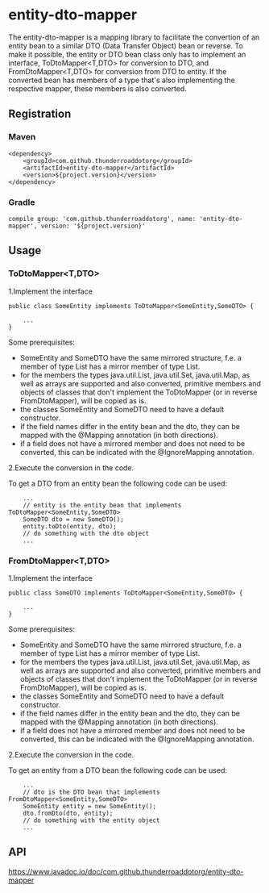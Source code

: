 # entity-dto-mapper

The entity-dto-mapper is a mapping library to facilitate the convertion of an 
entity bean to a similar DTO (Data Transfer Object) bean or reverse.
To make it possible, the entity or DTO bean class only has to implement an 
interface, ToDtoMapper<T,DTO> for conversion to DTO, and FromDtoMapper<T,DTO> 
for conversion from DTO to entity.
If the converted bean has members of a type that's also implementing the 
respective mapper, these members is also converted. 

## Registration

### Maven
```
<dependency>
    <groupId>com.github.thunderroaddotorg</groupId>
    <artifactId>entity-dto-mapper</artifactId>
    <version>${project.version}</version>
</dependency>
```
### Gradle
```
compile group: 'com.github.thunderroaddotorg', name: 'entity-dto-mapper', version: '${project.version}'
```

## Usage

### ToDtoMapper<T,DTO>

1.Implement the interface
```
public class SomeEntity implements ToDtoMapper<SomeEntity,SomeDTO> {
    
    ...
}
```
Some prerequisites:
  * SomeEntity and SomeDTO have the same mirrored structure, f.e. a member of type List<SomeOtherClass> has a mirror member of type List<SomeOtherDTO>.
  * for the members the types java.util.List, java.util.Set, java.util.Map, as well as arrays are supported and also converted, primitive members and objects of classes that don't implement the ToDtoMapper (or in reverse FromDtoMapper), will be copied as is.
  * the classes SomeEntity and SomeDTO need to have a default constructor.
  * if the field names differ in the entity bean and the dto, they can be mapped with the @Mapping annotation (in both directions).
  * if a field does not have a mirrored member and does not need to be converted, this can be indicated with the @IgnoreMapping annotation.

2.Execute the conversion in the code. 

To get a DTO from an entity bean the following code can be used:
```
    ...
    // entity is the entity bean that implements ToDtoMapper<SomeEntity,SomeDTO>
    SomeDTO dto = new SomeDTO();
    entity.toDto(entity, dto);
    // do something with the dto object
    ...
```

### FromDtoMapper<T,DTO>

1.Implement the interface
```
public class SomeDTO implements ToDtoMapper<SomeEntity,SomeDTO> {
    
    ...
}
```
Some prerequisites:
  * SomeEntity and SomeDTO have the same mirrored structure, f.e. a member of type List<SomeOtherClass> has a mirror member of type List<SomeOtherDTO>.
  * for the members the types java.util.List, java.util.Set, java.util.Map, as well as arrays are supported and also converted, primitive members and objects of classes that don't implement the ToDtoMapper (or in reverse FromDtoMapper), will be copied as is.
  * the classes SomeEntity and SomeDTO need to have a default constructor.
  * if the field names differ in the entity bean and the dto, they can be mapped with the @Mapping annotation (in both directions).
  * if a field does not have a mirrored member and does not need to be converted, this can be indicated with the @IgnoreMapping annotation.

2.Execute the conversion in the code. 

To get an entity from a DTO bean the following code can be used:
```
    ...
    // dto is the DTO bean that implements FromDtoMapper<SomeEntity,SomeDTO>
    SomeEntity entity = new SomeEntity();
    dto.fromDto(dto, entity);
    // do something with the entity object
    ...
```

## API
https://www.javadoc.io/doc/com.github.thunderroaddotorg/entity-dto-mapper
